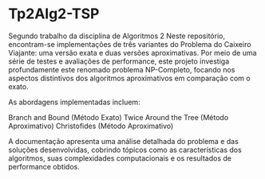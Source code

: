 # Tp2Alg2-TSP
 Segundo trabalho da disciplina de Algoritmos 2
Neste repositório, encontram-se implementações de três variantes do Problema do Caixeiro Viajante: uma versão exata e duas versões aproximativas. Por meio de uma série de testes e avaliações de performance, este projeto investiga profundamente este renomado problema NP-Completo, focando nos aspectos distintivos dos algoritmos aproximativos em comparação com o exato.

As abordagens implementadas incluem:

Branch and Bound (Método Exato)
Twice Around the Tree (Método Aproximativo)
Christofides (Método Aproximativo)

A documentação apresenta uma análise detalhada do problema e das soluções desenvolvidas, cobrindo tópicos como as características dos algoritmos, suas complexidades computacionais e os resultados de performance obtidos.